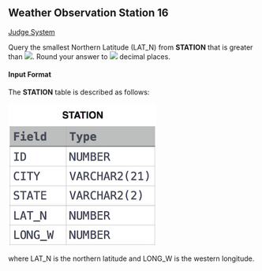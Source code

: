 ## Weather Observation Station 16

[Judge System](https://www.hackerrank.com/challenges/weather-observation-station-16/problem)

Query the smallest Northern Latitude (LAT_N) from **STATION** that is greater than <img src="https://latex.codecogs.com/svg.latex?\Large&space;38.7780">. Round your answer to <img src="https://latex.codecogs.com/svg.latex?\Large&space;4"> decimal places.

#### Input Format

The **STATION** table is described as follows:

![](https://github.com/andy489/Database/blob/master/assets/Weather%20Observation%20Station%201.jpg)

where LAT_N is the northern latitude and LONG_W is the western longitude.
